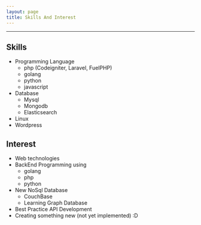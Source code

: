 ```yaml
---
layout: page
title: Skills And Interest
---
```

***

## Skills

- Programming Language
  - php (Codeigniter, Laravel, FuelPHP)
  - golang
  - python
  - javascript
- Database
  - Mysql
  - Mongodb
  - Elasticsearch
- Linux
- Wordpress

## Interest

- Web technologies
- BackEnd Programming using
  - golang
  - php
  - python
- New NoSql Database
  - CouchBase
  - Learning Graph Database
- Best Practice API Development
- Creating something new (not yet implemented) :D
